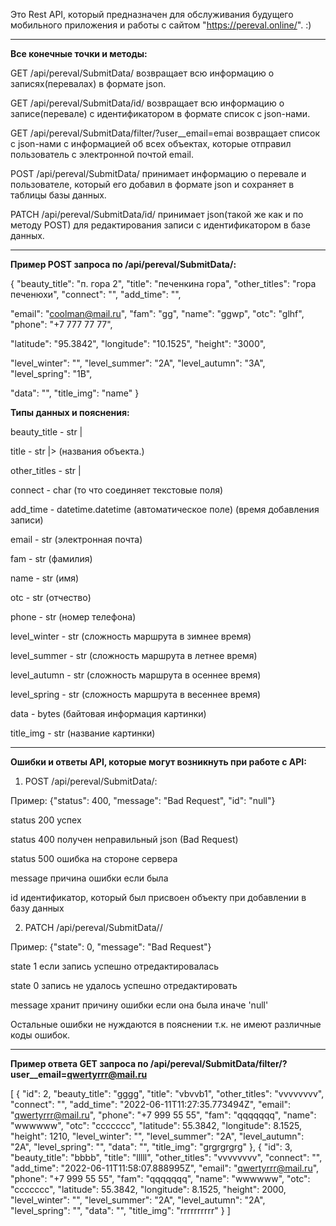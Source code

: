 
Это Rest API, который предназначен для обслуживания будущего мобильного приложения и работы с сайтом  "https://pereval.online/". :)

-----------------------------------------------------------------------------------------------------------------------------------------------------------------------

<b>Все конечные точки и методы:</b>

GET /api/pereval/SubmitData/ возвращает всю информацию о записях(перевалах) в формате json.

GET /api/pereval/SubmitData/id/ возвращает всю информацию о записе(перевале) с идентификатором <id> в формате список с json-нами.
  
GET /api/pereval/SubmitData/filter/?user__email=emai возвращает список с json-нами с информацией об всех объектах, которые отправил пользователь с электронной почтой email.
  
POST /api/pereval/SubmitData/ принимает информацию о перевале и пользователе, который его добавил в формате json и сохраняет в таблицы базы данных.
  
PATCH /api/pereval/SubmitData/id/ принимает json(такой же как и по методу POST) для редактирования записи с идентификатором <id> в базе данных.

-----------------------------------------------------------------------------------------------------------------------------------------------------------------------

<b>Пример POST запроса по /api/pereval/SubmitData/:</b>

{
  "beauty_title": "п. гора 2",
  "title": "печенкина гора",
  "other_titles": "гора печенюхи",
  "connect": "",
  "add_time": "",

  "email": "coolman@mail.ru",
  "fam": "gg",
  "name": "ggwp",
  "otc": "glhf",
  "phone": "+7 777 77 77",

  "latitude": "95.3842",
  "longitude": "10.1525",
  "height": "3000",

  "level_winter": "",
  "level_summer": "2А",
  "level_autumn": "3А",
  "level_spring": "1B",

  "data": "",
  "title_img": "name"
}

<b>Типы данных и пояснения:</b>

beauty_title - str |
  
title - str        |> (названия объекта.)
  
other_titles - str |
  
connect - char (то что соединяет текстовые поля)
  
add_time - datetime.datetime (автоматическое поле) (время добавления записи)
  
email - str (электронная почта)
  
fam - str (фамилия)
  
name - str (имя)
  
otc - str (отчество)
  
phone - str (номер телефона)
  
level_winter - str (сложность маршрута в зимнее время)
  
level_summer - str (сложность маршрута в летнее время)
  
level_autumn - str (сложность маршрута в осеннее время)
  
level_spring - str (сложность маршрута в весеннее время)
  
data - bytes (байтовая информация картинки)
  
title_img - str (название картинки)

-----------------------------------------------------------------------------------------------------------------------------------------------------------------------

<b>Ошибки и ответы API, которые могут возникнуть при работе с API:</b>

1. POST /api/pereval/SubmitData/:
  
Пример: {"status": 400, "message": "Bad Request", "id": "null"}
  
status 200 успех
  
status 400 получен неправильный json (Bad Request)
  
status 500 ошибка на стороне сервера
  
message причина ошибки если была
  
id идентификатор, который был присвоен объекту при добавлении в базу данных

2. PATCH /api/pereval/SubmitData/<id>/
  
Пример: {"state": 0, "message": "Bad Request"}
  
state 1 если запись успешно отредактировалась
  
state 0 запись не удалось успешно отредактировать
  
message хранит причину ошибки если она была иначе 'null'

Остальные ошибки не нуждаются в пояснении т.к. не имеют различные коды ошибок.


-----------------------------------------------------------------------------------------------------------------------------------------------------------------------

<b>Пример ответа GET запроса по /api/pereval/SubmitData/filter/?user__email=qwertyrrr@mail.ru</b>

[
    {
        "id": 2,
        "beauty_title": "gggg",
        "title": "vbvvb1",
        "other_titles": "vvvvvvvv",
        "connect": "",
        "add_time": "2022-06-11T11:27:35.773494Z",
        "email": "qwertyrrr@mail.ru",
        "phone": "+7 999 55 55",
        "fam": "qqqqqqq",
        "name": "wwwwww",
        "otc": "ccccccc",
        "latitude": 55.3842,
        "longitude": 8.1525,
        "height": 1210,
        "level_winter": "",
        "level_summer": "2А",
        "level_autumn": "2А",
        "level_spring": "",
        "data": "",
        "title_img": "grgrgrgrg"
    },
    {
        "id": 3,
        "beauty_title": "bbbb",
        "title": "lllll",
        "other_titles": "vvvvvvvv",
        "connect": "",
        "add_time": "2022-06-11T11:58:07.888995Z",
        "email": "qwertyrrr@mail.ru",
        "phone": "+7 999 55 55",
        "fam": "qqqqqqq",
        "name": "wwwwww",
        "otc": "ccccccc",
        "latitude": 55.3842,
        "longitude": 8.1525,
        "height": 2000,
        "level_winter": "",
        "level_summer": "2А",
        "level_autumn": "2А",
        "level_spring": "",
        "data": "",
        "title_img": "rrrrrrrrrr"
    }
]

